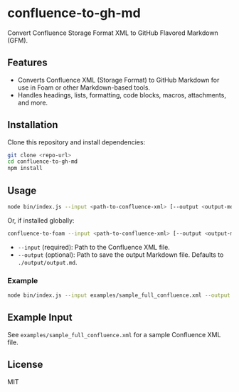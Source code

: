 # confluence-to-gh-md

Convert Confluence Storage Format XML to GitHub Flavored Markdown (GFM).

## Features
- Converts Confluence XML (Storage Format) to GitHub Markdown for use in Foam or other Markdown-based tools.
- Handles headings, lists, formatting, code blocks, macros, attachments, and more.

## Installation

Clone this repository and install dependencies:

```bash
git clone <repo-url>
cd confluence-to-gh-md
npm install
```

## Usage

```bash
node bin/index.js --input <path-to-confluence-xml> [--output <output-md-file>]
```

Or, if installed globally:

```bash
confluence-to-foam --input <path-to-confluence-xml> [--output <output-md-file>]
```

- `--input` (required): Path to the Confluence XML file.
- `--output` (optional): Path to save the output Markdown file. Defaults to `./output/output.md`.

### Example

```bash
node bin/index.js --input examples/sample_full_confluence.xml --output output.md
```

## Example Input
See `examples/sample_full_confluence.xml` for a sample Confluence XML file.

## License
MIT
